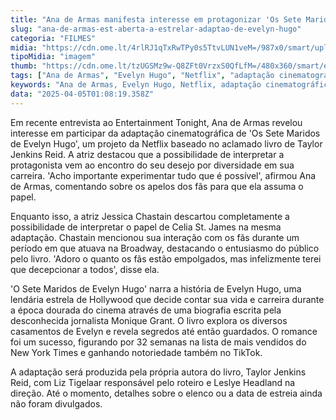 ```yaml
---
title: "Ana de Armas manifesta interesse em protagonizar 'Os Sete Maridos de Evelyn Hugo'"
slug: "ana-de-armas-est-aberta-a-estrelar-adaptao-de-evelyn-hugo"
categoria: "FILMES"
midia: "https://cdn.ome.lt/4rlRJ1qTxRwTPy0s5TtvLUN1veM=/987x0/smart/uploads/conteudo/fotos/Design_sem_nome_-_2025-04-04T204127.683.png"
tipoMidia: "imagem"
thumb: "https://cdn.ome.lt/tzUGSMz9w-Q8ZFt0VrzxS0QfLfM=/480x360/smart/extras/conteudos/Design_sem_nome_-_2025-04-04T204127.683.png"
tags: ["Ana de Armas", "Evelyn Hugo", "Netflix", "adaptação cinematográfica", "Taylor Jenkins Reid", "Hollywood", "Jessica Chastain", "diversidade em carreira"]
keywords: "Ana de Armas, Evelyn Hugo, Netflix, adaptação cinematográfica, Taylor Jenkins Reid, Hollywood, Jessica Chastain, diversidade em carreira"
data: "2025-04-05T01:08:19.358Z"
---
```


Em recente entrevista ao Entertainment Tonight, Ana de Armas revelou interesse em participar da adaptação cinematográfica de 'Os Sete Maridos de Evelyn Hugo', um projeto da Netflix baseado no aclamado livro de Taylor Jenkins Reid. A atriz destacou que a possibilidade de interpretar a protagonista vem ao encontro do seu desejo por diversidade em sua carreira. 'Acho importante experimentar tudo que é possível', afirmou Ana de Armas, comentando sobre os apelos dos fãs para que ela assuma o papel. 

Enquanto isso, a atriz Jessica Chastain descartou completamente a possibilidade de interpretar o papel de Celia St. James na mesma adaptação. Chastain mencionou sua interação com os fãs durante um período em que atuava na Broadway, destacando o entusiasmo do público pelo livro. 'Adoro o quanto os fãs estão empolgados, mas infelizmente terei que decepcionar a todos', disse ela. 

'O Sete Maridos de Evelyn Hugo' narra a história de Evelyn Hugo, uma lendária estrela de Hollywood que decide contar sua vida e carreira durante a época dourada do cinema através de uma biografia escrita pela desconhecida jornalista Monique Grant. O livro explora os diversos casamentos de Evelyn e revela segredos até então guardados. O romance foi um sucesso, figurando por 32 semanas na lista de mais vendidos do New York Times e ganhando notoriedade também no TikTok. 

A adaptação será produzida pela própria autora do livro, Taylor Jenkins Reid, com Liz Tigelaar responsável pelo roteiro e Leslye Headland na direção. Até o momento, detalhes sobre o elenco ou a data de estreia ainda não foram divulgados.